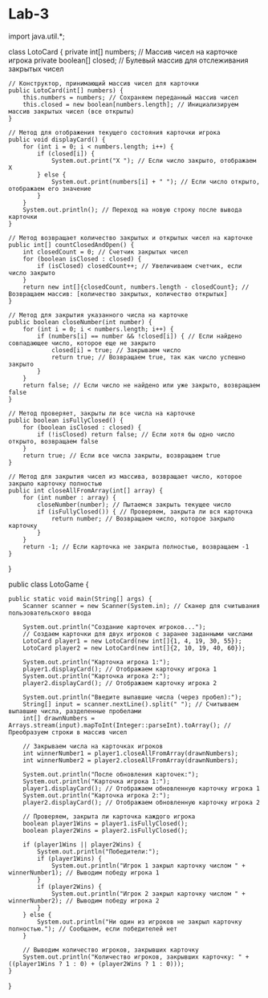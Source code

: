 # Lab-3

import java.util.*;

class LotoCard {
    private int[] numbers; // Массив чисел на карточке игрока
    private boolean[] closed; // Булевый массив для отслеживания закрытых чисел

    // Конструктор, принимающий массив чисел для карточки
    public LotoCard(int[] numbers) {
        this.numbers = numbers; // Сохраняем переданный массив чисел
        this.closed = new boolean[numbers.length]; // Инициализируем массив закрытых чисел (все открыты)
    }

    // Метод для отображения текущего состояния карточки игрока
    public void displayCard() {
        for (int i = 0; i < numbers.length; i++) {
            if (closed[i]) {
                System.out.print("X "); // Если число закрыто, отображаем X
            } else {
                System.out.print(numbers[i] + " "); // Если число открыто, отображаем его значение
            }
        }
        System.out.println(); // Переход на новую строку после вывода карточки
    }

    // Метод возвращает количество закрытых и открытых чисел на карточке
    public int[] countClosedAndOpen() {
        int closedCount = 0; // Счетчик закрытых чисел
        for (boolean isClosed : closed) {
            if (isClosed) closedCount++; // Увеличиваем счетчик, если число закрыто
        }
        return new int[]{closedCount, numbers.length - closedCount}; // Возвращаем массив: [количество закрытых, количество открытых]
    }

    // Метод для закрытия указанного числа на карточке
    public boolean closeNumber(int number) {
        for (int i = 0; i < numbers.length; i++) {
            if (numbers[i] == number && !closed[i]) { // Если найдено совпадающее число, которое еще не закрыто
                closed[i] = true; // Закрываем число
                return true; // Возвращаем true, так как число успешно закрыто
            }
        }
        return false; // Если число не найдено или уже закрыто, возвращаем false
    }

    // Метод проверяет, закрыты ли все числа на карточке
    public boolean isFullyClosed() {
        for (boolean isClosed : closed) {
            if (!isClosed) return false; // Если хотя бы одно число открыто, возвращаем false
        }
        return true; // Если все числа закрыты, возвращаем true
    }

    // Метод для закрытия чисел из массива, возвращает число, которое закрыло карточку полностью
    public int closeAllFromArray(int[] array) {
        for (int number : array) {
            closeNumber(number); // Пытаемся закрыть текущее число
            if (isFullyClosed()) { // Проверяем, закрыта ли вся карточка
                return number; // Возвращаем число, которое закрыло карточку
            }
        }
        return -1; // Если карточка не закрыта полностью, возвращаем -1
    }
}

public class LotoGame {

    public static void main(String[] args) {
        Scanner scanner = new Scanner(System.in); // Сканер для считывания пользовательского ввода

        System.out.println("Создание карточек игроков...");
        // Создаем карточки для двух игроков с заранее заданными числами
        LotoCard player1 = new LotoCard(new int[]{1, 4, 19, 30, 55});
        LotoCard player2 = new LotoCard(new int[]{2, 10, 19, 40, 60});

        System.out.println("Карточка игрока 1:");
        player1.displayCard(); // Отображаем карточку игрока 1
        System.out.println("Карточка игрока 2:");
        player2.displayCard(); // Отображаем карточку игрока 2

        System.out.println("Введите выпавшие числа (через пробел):");
        String[] input = scanner.nextLine().split(" "); // Считываем выпавшие числа, разделенные пробелами
        int[] drawnNumbers = Arrays.stream(input).mapToInt(Integer::parseInt).toArray(); // Преобразуем строки в массив чисел

        // Закрываем числа на карточках игроков
        int winnerNumber1 = player1.closeAllFromArray(drawnNumbers);
        int winnerNumber2 = player2.closeAllFromArray(drawnNumbers);

        System.out.println("После обновления карточек:");
        System.out.println("Карточка игрока 1:");
        player1.displayCard(); // Отображаем обновленную карточку игрока 1
        System.out.println("Карточка игрока 2:");
        player2.displayCard(); // Отображаем обновленную карточку игрока 2

        // Проверяем, закрыта ли карточка каждого игрока
        boolean player1Wins = player1.isFullyClosed();
        boolean player2Wins = player2.isFullyClosed();

        if (player1Wins || player2Wins) {
            System.out.println("Победители:");
            if (player1Wins) {
                System.out.println("Игрок 1 закрыл карточку числом " + winnerNumber1); // Выводим победу игрока 1
            }
            if (player2Wins) {
                System.out.println("Игрок 2 закрыл карточку числом " + winnerNumber2); // Выводим победу игрока 2
            }
        } else {
            System.out.println("Ни один из игроков не закрыл карточку полностью."); // Сообщаем, если победителей нет
        }

        // Выводим количество игроков, закрывших карточку
        System.out.println("Количество игроков, закрывших карточку: " + ((player1Wins ? 1 : 0) + (player2Wins ? 1 : 0)));
    }
}
